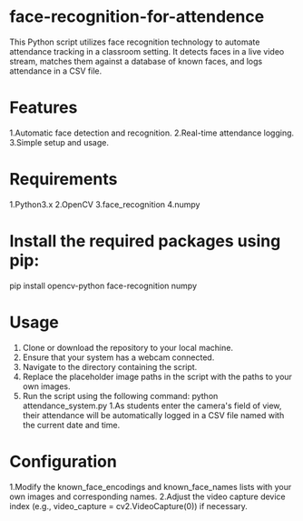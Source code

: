 # face-recognition-for-attendence
This Python script utilizes face recognition technology to automate attendance tracking in a classroom setting. It detects faces in a live video stream, matches them against a database of known faces, and logs attendance in a CSV file.
# Features
 1.Automatic face detection and recognition.
 2.Real-time attendance logging.
 3.Simple setup and usage.
 # Requirements
 1.Python3.x
 2.OpenCV
 3.face_recognition
 4.numpy
 # Install the required packages using pip:
 pip install opencv-python face-recognition numpy
 # Usage
 1. Clone or download the repository to your local machine.
 2. Ensure that your system has a webcam connected.
 3. Navigate to the directory containing the script.
 4. Replace the placeholder image paths in the script with the paths to your own images.
 5. Run the script using the following command:
     python attendance_system.py
 1.As students enter the camera's field of view, their attendance will be automatically logged in a CSV file named with the current date and time.
 # Configuration
  1.Modify the known_face_encodings and known_face_names lists with your own images and corresponding names.
  2.Adjust the video capture device index (e.g., video_capture = cv2.VideoCapture(0)) if necessary.
